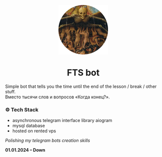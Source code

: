 <div align="center">
    <img src="picture.png" alt="the fucking hell(school time)" width="160"  height="160">
    <h1>FTS bot</h1>
</div>

Simple bot that tells you the time until the end of the lesson / break / other stuff.</br>
Вместо тысячи слов и вопросов «Когда конец?».</br>
<h3> ⚙️ Tech Stack  </h3>
<ul>
    <li>asynchronous telegram interface library aiogram</li>
    <li>mysql database</li>
    <li>hosted on rented vps</li>
</ul>

_Polishing my telegram bots creation skills_

**01.01.2024 – Down**
